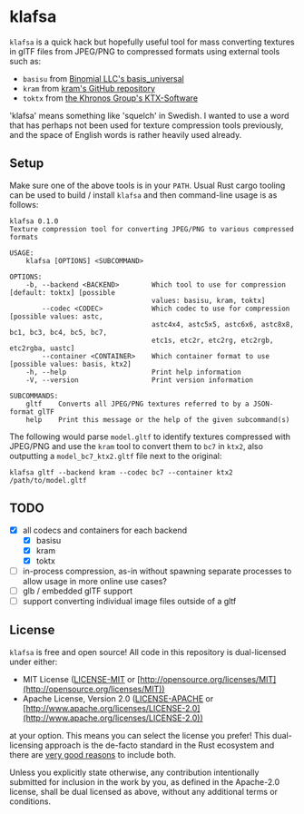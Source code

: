 # klafsa

`klafsa` is a quick hack but hopefully useful tool for mass converting textures in glTF files from JPEG/PNG to compressed formats using external tools such as:
- `basisu` from [Binomial LLC's basis_universal](https://github.com/BinomialLLC/basis_universal)
- `kram` from [kram's GitHub repository](https://github.com/alecazam/kram)
- `toktx` from [the Khronos Group's KTX-Software](https://github.com/KhronosGroup/KTX-Software)

'klafsa' means something like 'squelch' in Swedish. I wanted to use a word that has perhaps not been used for texture compression tools previously, and the space of English words is rather heavily used already.

## Setup

Make sure one of the above tools is in your `PATH`. Usual Rust cargo tooling can be used to build / install `klafsa` and then command-line usage is as follows:

```
klafsa 0.1.0
Texture compression tool for converting JPEG/PNG to various compressed formats

USAGE:
    klafsa [OPTIONS] <SUBCOMMAND>

OPTIONS:
    -b, --backend <BACKEND>        Which tool to use for compression [default: toktx] [possible
                                   values: basisu, kram, toktx]
        --codec <CODEC>            Which codec to use for compression [possible values: astc,
                                   astc4x4, astc5x5, astc6x6, astc8x8, bc1, bc3, bc4, bc5, bc7,
                                   etc1s, etc2r, etc2rg, etc2rgb, etc2rgba, uastc]
        --container <CONTAINER>    Which container format to use [possible values: basis, ktx2]
    -h, --help                     Print help information
    -V, --version                  Print version information

SUBCOMMANDS:
    gltf    Converts all JPEG/PNG textures referred to by a JSON-format glTF
    help    Print this message or the help of the given subcommand(s)
```

The following would parse `model.gltf` to identify textures compressed with JPEG/PNG and use the `kram` tool to convert them to `bc7` in `ktx2`, also outputting a `model_bc7_ktx2.gltf` file next to the original:
```
klafsa gltf --backend kram --codec bc7 --container ktx2 /path/to/model.gltf
```

## TODO

- [x] all codecs and containers for each backend
  - [x] basisu
  - [x] kram
  - [x] toktx
- [ ] in-process compression, as-in without spawning separate processes to allow usage in more online use cases?
- [ ] glb / embedded glTF support
- [ ] support converting individual image files outside of a gltf

## License

`klafsa` is free and open source! All code in this repository is dual-licensed under either:

* MIT License ([LICENSE-MIT](docs/LICENSE-MIT) or [http://opensource.org/licenses/MIT](http://opensource.org/licenses/MIT))
* Apache License, Version 2.0 ([LICENSE-APACHE](docs/LICENSE-APACHE) or [http://www.apache.org/licenses/LICENSE-2.0](http://www.apache.org/licenses/LICENSE-2.0))

at your option. This means you can select the license you prefer! This dual-licensing approach is the de-facto standard in the Rust ecosystem and there are [very good reasons](https://github.com/bevyengine/bevy/issues/2373) to include both.

Unless you explicitly state otherwise, any contribution intentionally submitted
for inclusion in the work by you, as defined in the Apache-2.0 license, shall be dual licensed as above, without any
additional terms or conditions.
